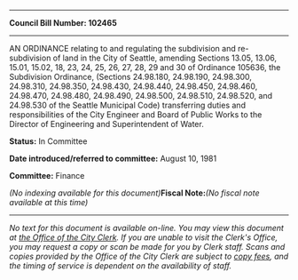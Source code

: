 

********

**Council Bill Number: 102465**
********

 AN ORDINANCE relating to and regulating the subdivision and re-subdivision of land in the City of Seattle, amending Sections 13.05, 13.06, 15.01, 15.02, 18, 23, 24, 25, 26, 27, 28, 29 and 30 of Ordinance 105636, the Subdivision Ordinance, (Sections 24.98.180, 24.98.190, 24.98.300, 24.98.310, 24.98.350, 24.98.430, 24.98.440, 24.98.450, 24.98.460, 24.98.470, 24.98.480, 24.98.490, 24.98.500, 24.98.510, 24.98.520, and 24.98.530 of the Seattle Municipal Code) transferring duties and responsibilities of the City Engineer and Board of Public Works to the Director of Engineering and Superintendent of Water.

**Status:** In Committee
   
   
**Date introduced/referred to committee:** August 10, 1981
   
**Committee:** Finance
   
   
_(No indexing available for this document)_**Fiscal Note:**_(No fiscal note available at this time)_
********

_No text for this document is available on-line. You may view this document at [the Office of the City Clerk](http://www.seattle.gov/leg/clerk/contactUs.htm). If you are unable to visit the Clerk's Office, you may request a copy or scan be made for you by Clerk staff. Scans and copies provided by the Office of the City Clerk are subject to [copy fees](http://clerk.seattle.gov/~public/clerkfees.htm), and the timing of service is dependent on the availability of staff._

